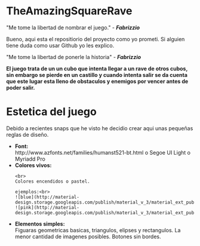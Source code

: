 # TheAmazingSquareRave
"Me tome la libertad de nombrar el juego." - <i><b>Fabrizzio</b></i>

Bueno, aqui esta el repositiorio del proyecto como yo prometi. Si alguien tiene duda como usar Github yo les explico.

"Me tome la libertad de ponerle la historia" - <i><b>Fabrizzio</b></i>

<b>El juego trata de un un cubo que intenta llegar a un rave de otros cubos, sin embargo se pierde en un castillo y cuando intenta salir se da cuenta que este lugar esta lleno de obstaculos y enemigos por vencer antes de poder salir.</b>


# Estetica del juego
Debido a recientes snaps que he visto he decidio crear aqui unas pequeñas reglas de diseño.

<ul>
  <li>
    <b>Font:</b><br> http://www.azfonts.net/families/humanst521-bt.html
    o Segoe UI Light
    o Myriadd Pro
  </li>
  <li>
    <b>Colores vivos:</b>
    
    <br>
    Colores encendidos o pastel.
    
    ejemplos:<br>
    ![blue](http://material-design.storage.googleapis.com/publish/material_v_3/material_ext_publish/0Bx4BSt6jniD7eDg3bGdRcy12Mm8/style_color_uiapplication_palette1.png)
    ![pink](http://material-design.storage.googleapis.com/publish/material_v_3/material_ext_publish/0Bx4BSt6jniD7NUJzYWNoVGp2SGc/style_color_uiapplication_palette2.png)
  </li>
  
  <li>
    <b>Elementos simples:</b><br>
    Figuaras geometricas basicas, triangulos, elipses y rectangulos.
    La menor cantidad de imagenes posibles.
    Botones sin bordes.
  </li>
</ul>
